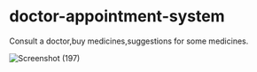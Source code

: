 # doctor-appointment-system
Consult a doctor,buy medicines,suggestions for some medicines.


![Screenshot (197)](https://user-images.githubusercontent.com/87802247/147636483-2ac64661-eeee-49a9-9d34-a14516df0771.png)
